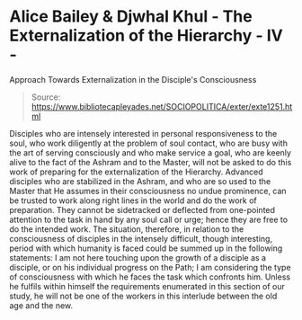 # Alice Bailey & Djwhal Khul - The Externalization of the Hierarchy - IV -
Approach Towards Externalization in the Disciple's Consciousness

> Source: https://www.bibliotecapleyades.net/SOCIOPOLITICA/exter/exte1251.html

Disciples who are intensely interested in personal responsiveness to the soul, who work diligently at the problem of soul contact, who are busy with the art of serving consciously and who make service a goal, who are keenly alive to the fact of the Ashram and to the Master, will not be asked to do this work of preparing for the externalization of the Hierarchy. Advanced disciples who are stabilized in the Ashram, and who are so used to the Master that He assumes in their consciousness no undue prominence, can be trusted to work along right lines in the world and do the work of preparation. They cannot be sidetracked or deflected from one-pointed attention to the task in hand by any soul call or urge; hence they are free to do the intended work.
The situation, therefore, in relation to the consciousness of disciples in the intensely difficult, though interesting, period with which humanity is faced could be summed up in the following statements:
I am not here touching upon the growth of a disciple as a disciple, or on his individual progress on the Path; I am considering the type of consciousness with which he faces the task which confronts him. Unless he fulfils within himself the requirements enumerated in this section of our study, he will not be one of the workers in this interlude between the old age and the new.
